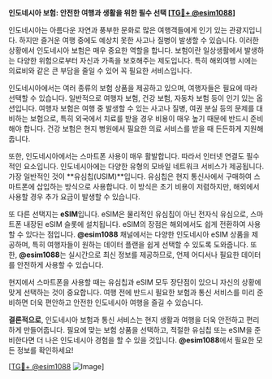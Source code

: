 **인도네시아 보험: 안전한 여행과 생활을 위한 필수 선택 [[TG💪+ @esim1088](https://t.me/s/esim1088)]**

인도네시아는 아름다운 자연과 풍부한 문화로 많은 여행객들에게 인기 있는 관광지입니다. 하지만 즐거운 여행 중에도 예상치 못한 사고나 질병이 발생할 수 있습니다. 이러한 상황에서 인도네시아 보험은 매우 중요한 역할을 합니다. 보험이란 일상생활에서 발생하는 다양한 위험으로부터 자신과 가족을 보호해주는 제도입니다. 특히 해외여행 시에는 의료비와 같은 큰 부담을 줄일 수 있어 꼭 필요한 서비스입니다.

인도네시아에서는 여러 종류의 보험 상품을 제공하고 있으며, 여행자들은 필요에 따라 선택할 수 있습니다. 일반적으로 여행자 보험, 건강 보험, 자동차 보험 등이 인기 있는 옵션입니다. 여행자 보험은 여행 중 발생할 수 있는 사고나 질병, 여권 분실 등의 문제를 대비하는 보험으로, 특히 외국에서 치료를 받을 경우 비용이 매우 높기 때문에 반드시 준비해야 합니다. 건강 보험은 현지 병원에서 필요한 의료 서비스를 받을 때 든든하게 지원해줍니다.

또한, 인도네시아에서는 스마트폰 사용이 매우 활발합니다. 따라서 인터넷 연결도 필수적인 요소입니다. 인도네시아에는 다양한 유형의 모바일 네트워크 서비스가 제공됩니다. 가장 일반적인 것이 **유심칩(USIM)**입니다. 유심칩은 현지 통신사에서 구매하여 스마트폰에 삽입하는 방식으로 사용합니다. 이 방식은 초기 비용이 저렴하지만, 해외에서 사용할 경우 추가 요금이 발생할 수 있습니다.

또 다른 선택지는 **eSIM**입니다. eSIM은 물리적인 유심칩이 아닌 전자식 유심으로, 스마트폰 내장된 eSIM 슬롯에 설치됩니다. eSIM의 장점은 해외에서도 쉽게 전환하여 사용할 수 있다는 점입니다. **@esim1088** 채널에서는 다양한 인도네시아 eSIM 상품을 제공하며, 특히 여행자들이 원하는 데이터 플랜을 쉽게 선택할 수 있도록 도와줍니다. 또한, **@esim1088**는 실시간으로 최신 정보를 제공하므로, 언제 어디서나 필요한 데이터를 안전하게 사용할 수 있습니다.

현지에서 스마트폰을 사용할 때는 유심칩과 eSIM 모두 장단점이 있으니 자신의 상황에 맞게 선택하는 것이 중요합니다. 여행 전에 반드시 필요한 보험과 통신 서비스를 미리 준비하면 더욱 편안하고 안전한 인도네시아 여행을 즐길 수 있습니다.

**결론적으로**, 인도네시아 보험과 통신 서비스는 현지 생활과 여행을 더욱 안전하고 편리하게 만들어줍니다. 필요에 맞는 보험 상품을 선택하고, 적절한 유심칩 또는 eSIM을 준비한다면 더 나은 인도네시아 경험을 할 수 있을 것입니다. **@esim1088**에서 필요한 모든 정보를 확인하세요!

[[TG💪+ @esim1088](https://t.me/s/esim1088) ![Image](https://i.postimg.cc/Y0z9fWf4/image.png)]